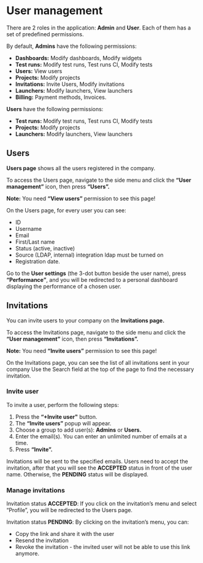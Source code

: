 # User management

There are 2 roles in the application: **Admin** and **User**. Each of them has a set of predefined permissions.

By default, **Admins** have the following permissions:

* **Dashboards:** Modify dashboards, Modify widgets
* **Test runs:** Modify test runs, Test runs CI, Modify tests
* **Users:** View users
* **Projects:** Modify projects
* **Invitations:** Invite Users, Modify invitations
* **Launchers:** Modify launchers, View launchers
* **Billing:** Payment methods, Invoices.

**Users** have the following permissions:

* **Test runs:** Modify test runs, Test runs CI, Modify tests
* **Projects:** Modify projects
* **Launchers:** Modify launchers, View launchers


## Users

**Users page** shows all the users registered in the company.

To access the Users page, navigate to the side menu and click the **“User management”** icon, then press **“Users”.**

**Note:** You need **“View users”** permission to see this page!

On the Users page, for every user you can see:

* ID
* Username 
* Email
* First/Last name
* Status (active, inactive)
* Source (LDAP, internal) integration ldap must be turned on
* Registration date.

Go to the **User settings** (the 3-dot button beside the user name), press **“Performance”**, and you will be redirected to a personal dashboard displaying the performance of a chosen user.

## Invitations

You can invite users to your company on the **Invitations page.**

To access the Invitations page, navigate to the side menu and click the **“User management”** icon, then press **“Invitations”.**

**Note:** You need **“Invite users”** permission to see this page!

On the Invitations page, you can see the list of all invitations sent in your company 
Use the Search field at the top of the page to find the necessary invitation.

### Invite user
To invite a user, perform the following steps:

1. Press the **“+Invite user"** button.
2. The **“Invite users”** popup will appear.
3. Choose a group to add user(s): **Admins** or **Users.**
4. Enter the email(s). You can enter an unlimited number of emails at a time.
5. Press **“Invite”.**

Invitations will be sent to the specified emails. Users need to accept the invitation, after that you will see the **ACCEPTED** status in front of the user name. Otherwise, the **PENDING** status will be displayed.

### Manage invitations
Invitation status **ACCEPTED**: If you click on the invitation’s menu and select “Profile”, you will be redirected to the Users page.

Invitation status **PENDING**: By clicking on the invitation’s menu, you can:

* Copy the link and share it with the user
* Resend the invitation
* Revoke the invitation - the invited user will not be able to use this link anymore.

